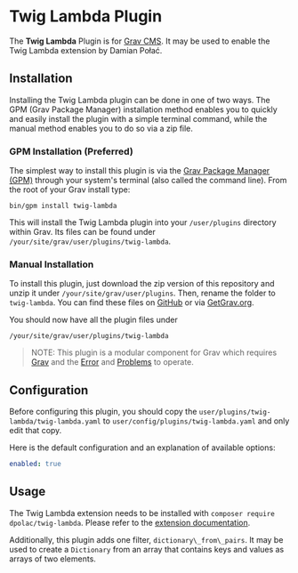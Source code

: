 # Twig Lambda Plugin

The **Twig Lambda** Plugin is for [Grav CMS](http://github.com/getgrav/grav). It may be used to enable the Twig Lambda extension by Damian Połać.

## Installation

Installing the Twig Lambda plugin can be done in one of two ways. The GPM (Grav Package Manager) installation method enables you to quickly and easily install the plugin with a simple terminal command, while the manual method enables you to do so via a zip file.

### GPM Installation (Preferred)

The simplest way to install this plugin is via the [Grav Package Manager (GPM)](http://learn.getgrav.org/advanced/grav-gpm) through your system's terminal (also called the command line).  From the root of your Grav install type:

    bin/gpm install twig-lambda

This will install the Twig Lambda plugin into your `/user/plugins` directory within Grav. Its files can be found under `/your/site/grav/user/plugins/twig-lambda`.

### Manual Installation

To install this plugin, just download the zip version of this repository and unzip it under `/your/site/grav/user/plugins`. Then, rename the folder to `twig-lambda`. You can find these files on [GitHub](https://github.com/tsnorri/grav-plugin-twig-lambda) or via [GetGrav.org](http://getgrav.org/downloads/plugins#extras).

You should now have all the plugin files under

    /your/site/grav/user/plugins/twig-lambda
	
> NOTE: This plugin is a modular component for Grav which requires [Grav](http://github.com/getgrav/grav) and the [Error](https://github.com/getgrav/grav-plugin-error) and [Problems](https://github.com/getgrav/grav-plugin-problems) to operate.

## Configuration

Before configuring this plugin, you should copy the `user/plugins/twig-lambda/twig-lambda.yaml` to `user/config/plugins/twig-lambda.yaml` and only edit that copy.

Here is the default configuration and an explanation of available options:

```yaml
enabled: true
```

## Usage

The Twig Lambda extension needs to be installed with ```composer require dpolac/twig-lambda```. Please refer to the [extension documentation](https://github.com/dpolac/twig-lambda).

Additionally, this plugin adds one filter, `dictionary\_from\_pairs`. It may be used to create a `Dictionary` from an array that contains keys and values as arrays of two elements.
